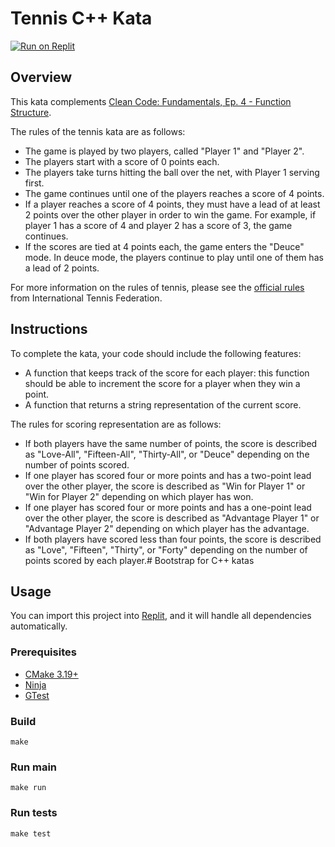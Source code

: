 # Tennis C++ Kata

[![Run on Replit](https://replit.com/badge/github/Coding-Cuddles/tennis-cpp-kata)](https://replit.com/new/github/Coding-Cuddles/tennis-cpp-kata)

## Overview

This kata complements [Clean Code: Fundamentals, Ep. 4 - Function Structure](https://cleancoders.com/episode/clean-code-episode-4).

The rules of the tennis kata are as follows:

* The game is played by two players, called "Player 1" and "Player 2".
* The players start with a score of 0 points each.
* The players take turns hitting the ball over the net, with Player 1 serving
  first.
* The game continues until one of the players reaches a score of 4 points.
* If a player reaches a score of 4 points, they must have a lead of at least 2
  points over the other player in order to win the game. For example, if player
  1 has a score of 4 and player 2 has a score of 3, the game continues.
* If the scores are tied at 4 points each, the game enters the "Deuce" mode. In
  deuce mode, the players continue to play until one of them has a lead of 2
  points.

For more information on the rules of tennis, please see
the [official rules](https://www.itftennis.com/en/about-us/governance/rules-and-regulations/)
from International Tennis Federation.

## Instructions

To complete the kata, your code should include the following features:

* A function that keeps track of the score for each player: this function
  should be able to increment the score for a player when they win a point.
* A function that returns a string representation of the current score.

The rules for scoring representation are as follows:

* If both players have the same number of points, the score is described as
  "Love-All", "Fifteen-All", "Thirty-All", or "Deuce" depending on the number
  of points scored.
* If one player has scored four or more points and has a two-point lead over
  the other player, the score is described as "Win for Player 1" or "Win for
  Player 2" depending on which player has won.
* If one player has scored four or more points and has a one-point lead over
  the other player, the score is described as "Advantage Player 1" or
  "Advantage Player 2" depending on which player has the advantage.
* If both players have scored less than four points, the score is described as
  "Love", "Fifteen", "Thirty", or "Forty" depending on the number of points
  scored by each player.# Bootstrap for C++ katas

## Usage

You can import this project into [Replit](https://replit.com),
and it will handle all dependencies automatically.

### Prerequisites

* [CMake 3.19+](https://cmake.org)
* [Ninja](https://ninja-build.org)
* [GTest](https://github.com/google/googletest)

### Build

```console
make
```

### Run main

```console
make run
```

### Run tests

```console
make test
```
